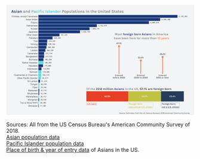 ![](https://github.com/isabellabenabaye/asian-americans-visualization/blob/master/asian_americans.png)

Sources:
All from the US Census Bureau's American Community Survey of 2018.   
[Asian population data](https://data.census.gov/cedsci/table?g=0100043US_0400000US06&hidePreview=false&tid=ACSDT1Y2018.B02018&table=DP05&vintage=2018&cid=HCT011001&t=Asian&layer=VT_2010_040_00_PY_D1)     
[Pacific Islander population data](https://data.census.gov/cedsci/table?t=Native%20Hawaiian%20and%20Pacific%20Islander&tid=ACSDT1Y2018.B02016&hidePreview=false&vintage=2018)       
[Place of birth & year of entry data](https://data.census.gov/cedsci/table?q=S0201&t=031%20-%20Asian%20alone%20or%20in%20combination%20with%20one%20or%20more%20other%20races%20%20(400-499)%20%26%20(100-299)%20or%20(300,%20A01-Z99)%20or%20(400-999)%3ARace%20and%20Ethnicity&tid=ACSSPP1Y2018.S0201&hidePreview=true&tp=false) of Asians in the US.